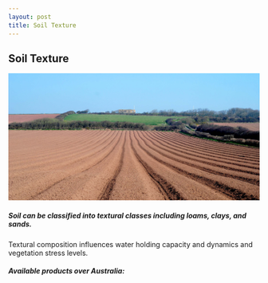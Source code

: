 ```yaml
---
layout: post
title: Soil Texture
---
```


## Soil Texture

![Soil Texture](/assets/img/wales/big/soil-texture.jpg)

##### Soil can be classified into textural classes including loams, clays, and sands.

Textural composition influences water holding capacity and dynamics and vegetation stress levels.

##### Available products over Australia: